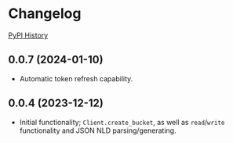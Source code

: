 # Changelog

[PyPI History](https://pypi.org/project/bibt-gcp-storage/#history)

## 0.0.7 (2024-01-10)

- Automatic token refresh capability.

## 0.0.4 (2023-12-12)

- Initial functionality; `Client.create_bucket`, as well as `read`/`write` functionality and JSON NLD parsing/generating.
